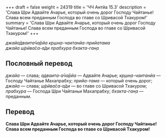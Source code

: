 +++
draft = false
weight = 24319
title = 'ЧЧ Антйа 15.3'
description = 'Слава Шри Адвайте Ачарье, который очень дорог Господу Чайтанье! Слава всем преданным Господа во главе со Шривасой Тхакуром!'
summary = 'Слава Шри Адвайте Ачарье, который очень дорог Господу Чайтанье! Слава всем преданным Господа во главе со Шривасой Тхакуром!'
+++

_джайа̄дваита̄ча̄рйа кр̣шн̣а-чаитанйа-прийатама  
джайа ш́рӣва̄са-а̄ди прабхура бхакта-ган̣а_

## Пословный перевод

_джайа_ — слава; _адваита_\-_а̄ча̄рйа_ — Адвайте Ачарье; _кр̣шн̣а_\-_чаитанйа_ — Господу Чайтанье Махапрабху; _прийа_\-_тама_ — который очень дорог; _джайа_ — слава; _ш́рӣва̄са_\-_а̄ди_ — во главе со Шривасой Тхакуром; _прабхура_ — Господа Шри Чайтаньи Махапрабху; _бхакта_\-_ган̣а_ — преданным.

## Перевод

**Слава Шри Адвайте Ачарье, который очень дорог Господу Чайтанье! Слава всем преданным Господа во главе со Шривасой Тхакуром!**
